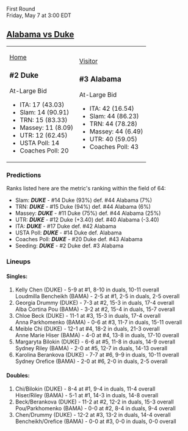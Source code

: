 First Round  
Friday, May 7 at 3:00 EDT
## [Alabama vs Duke](https://www.ncaa.com/game/5833653) 

<table><tr><td>  

[Home](https://www.ncaa.com/sites/default/files/images/logos/schools/d/duke.70.png)  

### #2 Duke  

At-Large Bid  
- ITA: 17 (43.03)  
- Slam: 14 (90.91)  
- TRN: 15 (83.33)  
- Massey: 11 (8.09)  
- UTR: 12 (62.45)  
- USTA Poll: 14  
- Coaches Poll: 20  

</td><td>  

[Visitor](https://www.ncaa.com/sites/default/files/images/logos/schools/a/alabama.70.png)  

### #3 Alabama  

At-Large Bid  
- ITA: 42 (16.54)  
- Slam: 44 (86.23)  
- TRN: 44 (78.28)  
- Massey: 44 (6.49)  
- UTR: 40 (59.05)  
- Coaches Poll: 43  

</td></tr></table>  

### Predictions  

Ranks listed here are the metric's ranking within the field of 64:  
- Slam: ***DUKE*** - #14 Duke (93%) def. #44 Alabama (7%)  
- TRN: ***DUKE*** - #15 Duke (94%) def. #44 Alabama (6%)  
- Massey: ***DUKE*** - #11 Duke (75%) def. #44 Alabama (25%)  
- UTR: ***DUKE*** - #12 Duke (+3.40) def. #40 Alabama (-3.40)  
- ITA: ***DUKE*** - #17 Duke def. #42 Alabama  
- USTA Poll: ***DUKE*** - #14 Duke def. Alabama  
- Coaches Poll: ***DUKE*** - #20 Duke def. #43 Alabama  
- Seeding: ***DUKE*** - #2 Duke def. #3 Alabama  

### Lineups  

#### Singles:  
1. Kelly Chen (DUKE) - 5-9 at #1, 8-10 in duals, 10-11 overall  
   Loudmilla Bencheikh (BAMA) - 2-5 at #1, 2-5 in duals, 2-5 overall
2. Georgia Drummy (DUKE) - 7-3 at #2, 15-3 in duals, 17-4 overall  
   Alba Cortina Pou (BAMA) - 3-2 at #2, 15-4 in duals, 15-7 overall
3. Chloe Beck (DUKE) - 11-1 at #3, 15-3 in duals, 17-4 overall  
   Anna Parkhomenko (BAMA) - 0-6 at #3, 11-7 in duals, 15-11 overall
4. Meible Chi (DUKE) - 12-1 at #4, 18-2 in duals, 21-3 overall  
   Anne Marie Hiser (BAMA) - 4-0 at #4, 13-8 in duals, 17-10 overall
5. Margaryta Bilokin (DUKE) - 6-6 at #5, 11-8 in duals, 14-9 overall  
   Sydney Riley (BAMA) - 2-0 at #5, 12-7 in duals, 14-13 overall
6. Karolina Berankova (DUKE) - 7-7 at #6, 9-9 in duals, 10-11 overall  
   Sydney Orefice (BAMA) - 2-0 at #6, 2-0 in duals, 2-5 overall

#### Doubles:  
1. Chi/Bilokin (DUKE) - 8-4 at #1, 9-4 in duals, 11-4 overall  
   Hiser/Riley (BAMA) - 5-1 at #1, 14-3 in duals, 14-8 overall
2. Beck/Berankova (DUKE) - 11-2 at #2, 12-2 in duals, 15-3 overall  
   Pou/Parkhomenko (BAMA) - 0-0 at #2, 8-4 in duals, 9-4 overall
3. Chen/Drummy (DUKE) - 12-2 at #3, 13-2 in duals, 14-4 overall  
   Bencheikh/Orefice (BAMA) - 0-0 at #3, 0-0 in duals, 0-0 overall